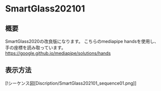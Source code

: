 # SmartGlass202101
## 概要
SmartGlass2020の改良版になります。
こちらのmediapipe handsを使用し、手の座標を読み取っています。
https://google.github.io/mediapipe/solutions/hands

## 表示方法
[!シーケンス図[Discription/SmartGlass202101_sequence01.png]]
